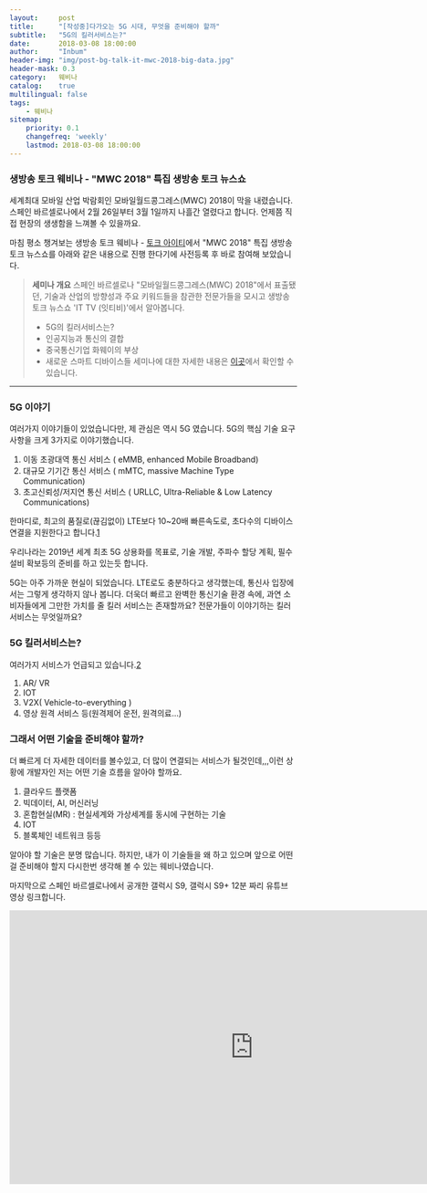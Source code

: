 ```yaml
---
layout:     post
title:      "[작성중]다가오는 5G 시대, 무엇을 준비해야 할까"
subtitle:   "5G의 킬러서비스는?"
date:       2018-03-08 18:00:00
author:     "Inbum"
header-img: "img/post-bg-talk-it-mwc-2018-big-data.jpg"
header-mask: 0.3
category:   웨비나
catalog:    true
multilingual: false
tags:
    - 웨비나
sitemap:
    priority: 0.1
    changefreq: 'weekly'
    lastmod: 2018-03-08 18:00:00
---
```


### 생방송 토크 웨비나 - "MWC 2018" 특집 생방송 토크 뉴스쇼
세계최대 모바일 산업 박람회인 모바일월드콩그레스(MWC) 2018이 막을 내렸습니다. 스페인 바르셀로나에서 2월 26일부터 3월 1일까지 나흘간 열렸다고 합니다. 언제쯤 직접 현장의 생생함을 느껴볼 수 있을까요. 

마침 평소 챙겨보는 생방송 토크 웨비나 - [토크 아이티](https://talkit.tv/)에서 "MWC 2018" 특집 생방송 토크 뉴스쇼를 아래와 같은 내용으로 진행 한다기에 사전등록 후 바로 참여해 보았습니다.


> **세미나 개요** 
> 스페인 바르셀로나 "모바일월드콩그레스(MWC) 2018"에서 표출됐던, 기술과 산업의 방향성과 주요 키워드들을 참관한 전문가들을 모시고 생방송토크 뉴스쇼 'IT TV (잇티비)'에서 알아봅니다. 
> - 5G의 킬러서비스는? 
> - 인공지능과 통신의 결합 
> - 중국통신기업 화웨이의 부상 
> - 새로운 스마트 디바이스들 
> 세미나에 대한 자세한 내용은 [이곳](https://talkit.tv/Event/1709)에서 확인할 수 있습니다. 
*** 

### 5G 이야기
여러가지 이야기들이 있었습니다만, 제 관심은 역시 5G 였습니다. 
5G의 핵심 기술 요구사항을 크게 3가지로 이야기했습니다.  
 1. 이동 초광대역 통신 서비스 ( eMMB, enhanced Mobile Broadband) 
 2. 대규모 기기간 통신 서비스 ( mMTC, massive Machine Type Communication) 
 3. 초고신뢰성/저지연 통신 서비스 ( URLLC, Ultra-Reliable & Low Latency Communications) 

한마디로, 최고의 품질로(끊김없이) LTE보다 10~20배 빠른속도로, 초다수의 디바이스 연결을 지원한다고 합니다.[1]

우리나라는 2019년 세계 최초 5G 상용화를 목표로, 기술 개발, 주파수 할당 계획, 필수 설비 확보등의 준비를 하고 있는듯 합니다.

5G는 아주 가까운 현실이 되었습니다. LTE로도 충분하다고 생각했는데, 통신사 입장에서는 그렇게 생각하지 않나 봅니다. 더욱더 빠르고 완벽한 통신기술 환경 속에, 과연 소비자들에게 그만한 가치를 줄 킬러 서비스는 존재할까요? 전문가들이 이야기하는 킬러 서비스는 무엇일까요?

### 5G 킬러서비스는?
여러가지 서비스가 언급되고 있습니다.[2]
 1. AR/ VR
 2. IOT
 3. V2X( Vehicle-to-everything )
 4. 영상 원격 서비스 등(원격제어 운전, 원격의료...)

### 그래서 어떤 기술을 준비해야 할까?
더 빠르게 더 자세한 데이터를 볼수있고, 더 많이 연결되는 서비스가 될것인데,,,이런 상황에 개발자인 저는 어떤 기술 흐름을 알아야 할까요.
 1. 클라우드 플랫폼
 2. 빅데이터, AI, 머신러닝
 3. 혼합현실(MR) : 현실세계와 가상세계를 동시에 구현하는 기술
 4. IOT
 5. 블록체인 네트워크 등등

알아야 할 기술은 분명 많습니다. 하지만, 내가 이 기술들을 왜 하고 있으며 앞으로 어떤걸 준비해야 할지 다시한번 생각해 볼 수 있는 웨비나였습니다. 

마지막으로 스페인 바르셀로나에서 공개한 갤럭시 S9, 갤럭시 S9+ 12분 짜리 유튜브 영상 링크합니다.
<iframe width="854" height="480" src="https://www.youtube.com/embed/P-k5X8lCdK0" frameborder="0" allow="autoplay; encrypted-media" allowfullscreen></iframe>

[1]: https://www.tta.or.kr/data/androReport/ttaJnal/163-2-3-5.pdf
[2]: https://byline.network/2018/02/27-9/

